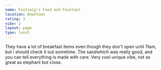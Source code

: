 ```yaml
---
name: Fezziwig's Food and Fountain
location: Downtown
rating: 3
vibe: 2
layout: page
type: lunch
---
```

They have a lot of breakfast items even though they don't open until 11am, but i should check it out sometime. The sandwhich was really good, and you can tell everything is made with care. Very cool unique vibe, not as great as elephant but close.